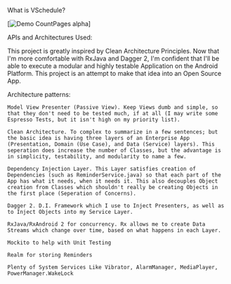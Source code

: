 What is VSchedule?




[![Demo CountPages alpha](https://gifs.com/gif/ZVgGJJ)]

APIs and Architectures Used:

This project is greatly inspired by Clean Architecture Principles. Now that I'm more comfortable with RxJava and Dagger 2, I'm confident that I'll be able to execute a modular and highly testable Application on the Android Platform. This project is an attempt to make that idea into an Open Source App.

Architecture patterns:

    Model View Presenter (Passive View). Keep Views dumb and simple, so that they don't need to be tested much, if at all (I may write some Espresso Tests, but it isn't high on my priority list).

    Clean Architecture. To complex to summarize in a few sentences; but the basic idea is having three layers of an Enterprise App (Presentation, Domain (Use Case), and Data (Service) layers). This seperation does increase the number of Classes, but the advantage is in simplicity, testability, and modularity to name a few.

    Dependency Injection Layer. This Layer satisfies creation of Dependencies (such as ReminderService.java) so that each part of the App has what it needs, when it needs it. This also decouples Object creation from Classes which shouldn't really be creating Objects in the first place (Seperation of Concerns).

    Dagger 2. D.I. Framework which I use to Inject Presenters, as well as to Inject Objects into my Service Layer.

    RxJava/RxAndroid 2 for concurrency. Rx allows me to create Data Streams which change over time, based on what happens in each Layer.

    Mockito to help with Unit Testing

    Realm for storing Reminders

    Plenty of System Services Like Vibrator, AlarmManager, MediaPlayer, PowerManager.WakeLock


